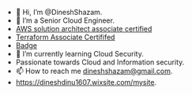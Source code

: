 - 👋 Hi, I’m @DineshShazam.
- 👀 I’m a Senior Cloud Engineer.
- [AWS solution architect associate certified](https://www.credly.com/badges/2d10a7d6-5d9c-42ad-bb2a-affa59464ea4/email)
- [Terraform Associate Certififed](https://www.credly.com/badges/fcf8d86b-fc20-4c73-93a9-37ac26ff9565/public_url)
- [Badge](https://www.credly.com/users/dinesh-kumar.814c78fc)
- 🌱 I’m currently learning Cloud Security.
- Passionate towards Cloud and Information security.
- 📫 How to reach me dineshshazam@gmail.com. 
- https://dineshdinu1607.wixsite.com/mysite.

<!---
DineshShazam/DineshShazam is a ✨ special ✨ repository because its `README.md` (this file) appears on your GitHub profile.
You can click the Preview link to take a look at your changes.
--->
